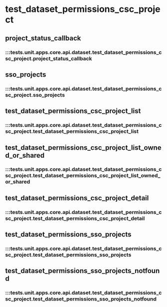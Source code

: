 # test_dataset_permissions_csc_project

## project_status_callback

### :::tests.unit.apps.core.api.dataset.test_dataset_permissions_csc_project.project_status_callback

## sso_projects

### :::tests.unit.apps.core.api.dataset.test_dataset_permissions_csc_project.sso_projects

## test_dataset_permissions_csc_project_list

### :::tests.unit.apps.core.api.dataset.test_dataset_permissions_csc_project.test_dataset_permissions_csc_project_list

## test_dataset_permissions_csc_project_list_owned_or_shared

### :::tests.unit.apps.core.api.dataset.test_dataset_permissions_csc_project.test_dataset_permissions_csc_project_list_owned_or_shared

## test_dataset_permissions_csc_project_detail

### :::tests.unit.apps.core.api.dataset.test_dataset_permissions_csc_project.test_dataset_permissions_csc_project_detail

## test_dataset_permissions_sso_projects

### :::tests.unit.apps.core.api.dataset.test_dataset_permissions_csc_project.test_dataset_permissions_sso_projects

## test_dataset_permissions_sso_projects_notfound

### :::tests.unit.apps.core.api.dataset.test_dataset_permissions_csc_project.test_dataset_permissions_sso_projects_notfound

